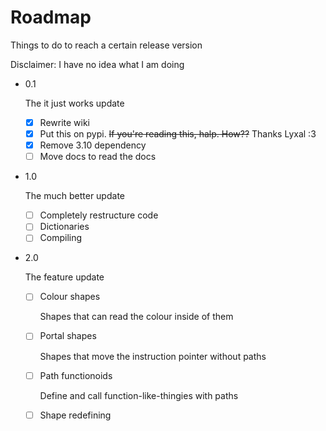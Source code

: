 # Roadmap

Things to do to reach a certain release version

Disclaimer: I have no idea what I am doing
 * 0.1

   The it just works update

   - [X] Rewrite wiki
   - [X] Put this on pypi. ~~If you're reading this, halp. How??~~ Thanks Lyxal :3
   - [X] Remove 3.10 dependency
   - [ ] Move docs to read the docs

 * 1.0
   
   The much better update
   
   - [ ] Completely restructure code
   - [ ] Dictionaries
   - [ ] Compiling
   
 * 2.0 

   The feature update
   
   - [ ] Colour shapes

     Shapes that can read the colour inside of them

   - [ ] Portal shapes

     Shapes that move the instruction pointer without paths
     
   - [ ] Path functionoids

     Define and call function-like-thingies with paths
     
   - [ ] Shape redefining
  
